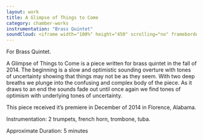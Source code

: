 ```yaml
---
layout: work
title: A Glimpse of Things to Come
category: chamber-works
instrumentation: "Brass Quintet"
soundCloud: <iframe width="100%" height="450" scrolling="no" frameborder="no" src="https://w.soundcloud.com/player/?url=https%3A//api.soundcloud.com/tracks/312819918&amp;auto_play=false&amp;hide_related=false&amp;show_comments=true&amp;show_user=true&amp;show_reposts=false&amp;visual=true"></iframe>
---
```


For Brass Quintet.

A Glimpse of Things to Come is a piece written for brass quintet in the fall of 2014. The beginning is a slow and optimistic sounding overture with tones of uncertainty showing that things may not be as they seem. With two deep breaths we plunge into the confusing and complex body of the piece. As it draws to an end the sounds fade out until once again we find tones of optimism with underlying tones of uncertainty.

This piece received it’s premiere in December of 2014 in Florence, Alabama.

Instrumentation: 2 trumpets, french horn, trombone, tuba.

Approximate Duration: 5 minutes

